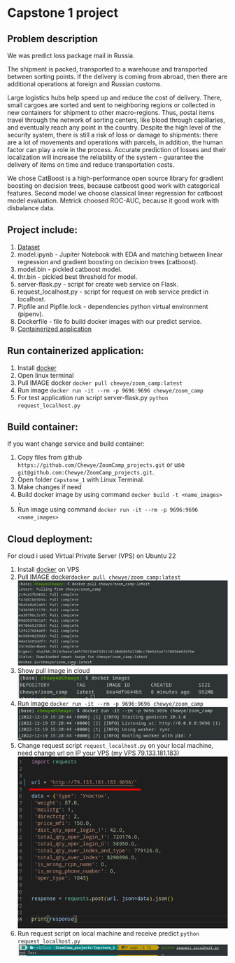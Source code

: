 # Capstone 1 project

## Problem description

We was predict loss package mail in Russia.

The shipment is packed, transported to a warehouse and transported between sorting points. If the delivery is coming from abroad, then there are additional operations at foreign and Russian customs.

Large logistics hubs help speed up and reduce the cost of delivery. There, small cargoes are sorted and sent to neighboring regions or collected in new containers for shipment to other macro-regions. Thus, postal items travel through the network of sorting centers, like blood through capillaries, and eventually reach any point in the country.
Despite the high level of the security system, there is still a risk of loss or damage to shipments: there are a lot of movements and operations with parcels, in addition, the human factor can play a role in the process.
Accurate prediction of losses and their localization will increase the reliability of the system - guarantee the delivery of items on time and reduce transportation costs. 

We chose CatBoost is a high-performance open source library for gradient boosting on decision trees, because catboost good work with categorical features. Second model we choose classical linear regression for catboost model evaluation. Metrick choosed ROC-AUC, because it good work with disbalance data.

## Project include:
1. [Dataset](https://drive.google.com/file/d/116LQFYRbHTrqB_ui1o7ZfFJUGAajRzng/view?usp=share_link)
2. model.ipynb - Jupiter Notebook with EDA and matching between linear regression and gradient boosting on decision trees (catboost).
3. model.bin - pickled catboost model.
4. thr.bin - pickled best threshold for model.
5. server-flask.py - script for create web service on Flask.
6. request_localhost.py - script for request on web service predict in localhost.
7. Pipfile and Pipfile.lock - dependencies python virtual environment (pipenv).
8. Dockerfile - file fo build docker images with our predict service.
9. [Containerized application](https://hub.docker.com/r/chewye/zoom_camp/tags)

## Run containerized application:
1. Install [docker](https://www.docker.com/)
2. Open linux terminal
3. Pull IMAGE docker `docker pull chewye/zoom_camp:latest`
4. Run image `docker run -it --rm -p 9696:9696 chewye/zoom_camp`
5. For test application run script server-flask.py `python request_localhost.py`

## Build container:
If you want change service and build container:
1. Copy files from github `https://github.com/Chewye/ZoomCamp_projects.git` or use `git@github.com:Chewye/ZoomCamp_projects.git`. 
3. Open folder `Capstone_1` with Linux Terminal.
4. Make changes if need
5. Build docker image by using command `docker build -t <name_images> .`
6. Run image using command `docker run -it --rm -p 9696:9696 <name_images>`

## Cloud deployment:
For cloud i used Virtual Private Server (VPS) on Ubuntu 22
1. Install [docker](https://www.docker.com/) on VPS
2. Pull IMAGE docker`docker pull chewye/zoom_camp:latest`
![pull image in cloud](/Capstone_1/img/Pull.png)
3. Show  pull image in cloud
![show image in cloud](/Capstone_1/img/show.png)
4. Run image `docker run -it --rm -p 9696:9696 chewye/zoom_camp`
![run image in cloud](/Capstone_1/img/run.png)
5. Change request script `request_localhost.py` on your local machine, need change url on IP your VPS (my VPS 79.133.181.183)
![change script](/Capstone_1/img/change_script.png)
6. Run request script on local machine and receive predict `python request_localhost.py`
![result](/Capstone_1/img/result.png)

